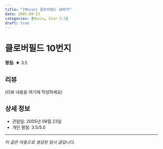 ```yaml
---
title: "[Movie] 클로버필드 10번지"
date: 2005-09-23
categories: [Movie, Star-3.5]
draft: true
---
```


# 클로버필드 10번지

**평점:** ★ 3.5

## 리뷰

(리뷰 내용을 여기에 작성하세요)

## 상세 정보

- 관람일: 2005년 09월 23일
- 개인 평점: 3.5/5.0

---

*이 글은 자동으로 생성된 임시 글입니다.*
